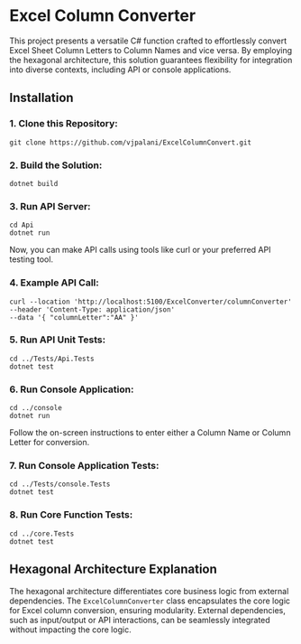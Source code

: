 Excel Column Converter
======================

This project presents a versatile C# function crafted to effortlessly convert Excel Sheet Column Letters to Column Names and vice versa. By employing the hexagonal architecture, this solution guarantees flexibility for integration into diverse contexts, including API or console applications.

Installation
------------

### 1\. Clone this Repository:

```
git clone https://github.com/vjpalani/ExcelColumnConvert.git
```

### 2\. Build the Solution:

```
dotnet build
```

### 3\. Run API Server:

```
cd Api
dotnet run
```

Now, you can make API calls using tools like curl or your preferred API testing tool.

### 4\. Example API Call:

```
curl --location 'http://localhost:5100/ExcelConverter/columnConverter'
--header 'Content-Type: application/json'
--data '{ "columnLetter":"AA" }'
```

### 5\. Run API Unit Tests:

```
cd ../Tests/Api.Tests
dotnet test
```

### 6\. Run Console Application:

```
cd ../console
dotnet run
```

Follow the on-screen instructions to enter either a Column Name or Column Letter for conversion.

### 7\. Run Console Application Tests:

```
cd ../Tests/console.Tests
dotnet test
```

### 8\. Run Core Function Tests:

```
cd ../core.Tests
dotnet test
```

Hexagonal Architecture Explanation
----------------------------------

The hexagonal architecture differentiates core business logic from external dependencies. The `ExcelColumnConverter` class encapsulates the core logic for Excel column conversion, ensuring modularity. External dependencies, such as input/output or API interactions, can be seamlessly integrated without impacting the core logic.
